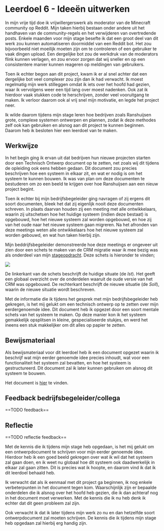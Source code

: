 ﻿# Leerdoel 6 - Ideeën uitwerken

In mijn vrije tijd doe ik vrijwillergerswerk als moderator van de Minecraft community op Reddit. Mijn taken hierbij bestaan onder andere uit het handhaven van de community-regels en het verwijderen van overtredende posts. Enkele maanden voor mijn stage besefte ik dat een groot deel van dit werk zou kunnen automatiseren doormiddel van een Reddit bot. Het zou bijvoorbeeld niet moeilijk moeten zijn om te controleren of een gebruiker te vaak dingen upload. Een dergelijke bot zou de werkdruk van de moderators flink kunnen verlagen, en zou ervoor zorgen dat wij sneller en op een consistentere manier kunnen reageren op meldingen van gebruikers.

Toen ik echter begon aan dit project, kwam ik er al snel achter dat een dergelijke bot veel complexer zou zijn dan ik had verwacht. Ik moest regelmatig mijn werk stilleggen omdat ik iets over het hoofd had gezien, waar ik vervolgens weer een tijd lang over moest nadenken. Ook zat ik hierdoor vaak stukken code te herschrijven, zonder veel vooruitgang te maken. Ik verloor daarom ook al vrij snel mijn motivatie, en legde het project neer.

Ik wilde daarom tijdens mijn stage leren hoe bedrijven zoals Ranshuijsen grote, complexe systemen ontwerpen en plannen, zodat ik deze methodes zelf ook kan gebruiken en alsnog aan dit project te kunnen beginnen. Daarom heb ik besloten hier een leerdoel van te maken.

## Werkwijze
In het begin ging ik ervan uit dat bedrijven hun nieuwe projecten starten door een Technisch Ontwerp document op te zetten, net zoals wij dit tijdens de opleiding ook eens hebben gedaan. Dit document zou precies beschrijven hoe een systeem in elkaar zit, en wat er nodig is om het systeem te kunnen bouwen. Ik was van plan om deze documenten te bestuderen om zo een beeld te krijgen over hoe Ranshuijsen aan een nieuw project begint.  
  
Toen ik echter bij mijn bedrijfsbegeleider ging navragen of zij ergens dit soort documenten, bleek het dat zij eigenlijk nooit deze documenten schreven. In plaats daarvan houden zij een meeting met alle ontwikkelaars, waarin zij uitschetsen hoe het huidige systeem (indien deze bestaat) is opgebouwd, hoe het nieuwe systeem zal worden opgebouwd, en hoe zij van het oude naar het nieuwe systeem gaan migreren. Na het afronden van deze meetings weten alle ontwikkelaars hoe het nieuwe systeem zal worden gebouwd, en wat hun taken hierbij zijn.

Mijn beddrijfsbegeleider demonstreerde hoe deze meetings er ongeveer uit zien door een schets te maken van de CRM migratie waar ik mee bezig was als onderdeel van mijn [stageopdracht](Content/Stage3/Stageopdracht). Deze schets is hieronder te vinden;

![](Assets/Images/CRM_migratie_schets.PNG)  
  
De linkerkant van de schets beschrijft de huidige situate (de _Ist_). Het geeft een globaal overzicht over de onderdelen waaruit de oude versie van het CRM was opgebouwd. De rechterkant beschrijft de nieuwe situatie (de _Soll_), waarin de nieuwe situatie wordt beschreven.  
  
Met de informatie die ik tijdens het gesprek met mijn bedrijfsbegeleider heb gekregen, is het mij gelukt om een technisch ontwerp op te zetten over mijn eerdergenoemde idee. Dit document heb ik opgezet door een soort mentale schets van het systeem te maken. Op deze manier kon ik het systeem gemakkelijk opsplitsen in kleine, gespecialiseerde stukjes, en werd het ineens een stuk makkelijker om dit alles op papier te zetten.

## Bewijsmateriaal
Als bewijsmateriaal voor dit leerdoel heb ik een document opgezet waarin ik beschrijf wat mijn eerder genoemde idee precies inhoudt, wat voor een functionaliteit het systeem zal bevatten, en hoe het systeem is gestructureerd. Dit document zal ik later kunnen gebruiken om alsnog dit systeem te bouwen.

Het document is [hier](Content/Stage3/Bewijsmateriaal/6) te vinden.

## Feedback bedrijfsbegeleider/collega
==TODO feedback==

## Reflectie
==TODO reflectie feedback==

Met de kennis die ik tijdens mijn stage heb opgedaan, is het mij gelukt om een ontwerpdocument te schrijven voor mijn eerder genoemde idee. Hierdoor heb ik een goed beeld gekregen over wat ik wil dat het systeem zal gaan doen, en ik weet nu globaal hoe dit systeem ook daadwerkelijk in elkaar zal gaan zitten. Dit is precies wat ik hoopte, en daarom vind ik dat ik dit leerdoel behaald heb.

Ik verwacht dat als ik eenmaal met dit project ga beginnen, ik nog enkele verbeterpunten in het document tegen kom. Waarschijnlijk zijn er bepaalde onderdelen die ik alsnog over het hoofd heb gezien, die ik dan achteraf nog in het document moet verwerken. Met de kennis die ik nu heb denk ik echter dat dit geen probleem zal zijn.

Ook verwacht ik dat ik later tijdens mijn werk zo nu en dan hetzelfde soort ontwerpdocument zal moeten schrijven. De kennis die ik tijdens mijn stage heb opgedaan zal hierbij erg handig zijn.